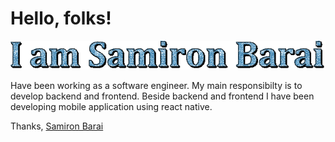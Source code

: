 # Hello, folks! 
[![Samiorn Barai](samiron-barai.gif)](https://samironbarai.com/)

Have been working as a software engineer. My main responsibilty is to develop backend and frontend.
Beside backend and frontend I have been developing mobile application using react native.


Thanks,
[Samiron Barai](https://samironbarai.com/)
